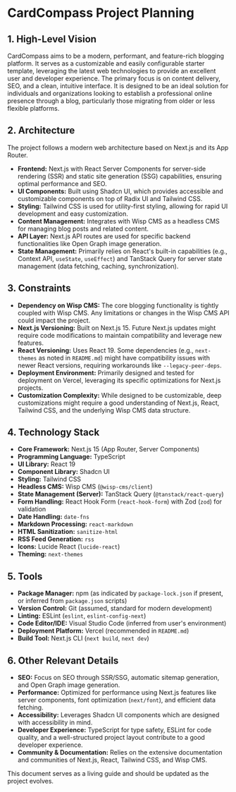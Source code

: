 # CardCompass Project Planning

## 1. High-Level Vision

CardCompass aims to be a modern, performant, and feature-rich blogging platform. It serves as a customizable and easily configurable starter template, leveraging the latest web technologies to provide an excellent user and developer experience. The primary focus is on content delivery, SEO, and a clean, intuitive interface. It is designed to be an ideal solution for individuals and organizations looking to establish a professional online presence through a blog, particularly those migrating from older or less flexible platforms.

## 2. Architecture

The project follows a modern web architecture based on Next.js and its App Router.

* **Frontend:** Next.js with React Server Components for server-side rendering (SSR) and static site generation (SSG) capabilities, ensuring optimal performance and SEO.
* **UI Components:** Built using Shadcn UI, which provides accessible and customizable components on top of Radix UI and Tailwind CSS.
* **Styling:** Tailwind CSS is used for utility-first styling, allowing for rapid UI development and easy customization.
* **Content Management:** Integrates with Wisp CMS as a headless CMS for managing blog posts and related content.
* **API Layer:** Next.js API routes are used for specific backend functionalities like Open Graph image generation.
* **State Management:** Primarily relies on React's built-in capabilities (e.g., Context API, `useState`, `useEffect`) and TanStack Query for server state management (data fetching, caching, synchronization).

## 3. Constraints

* **Dependency on Wisp CMS:** The core blogging functionality is tightly coupled with Wisp CMS. Any limitations or changes in the Wisp CMS API could impact the project.
* **Next.js Versioning:** Built on Next.js 15. Future Next.js updates might require code modifications to maintain compatibility and leverage new features.
* **React Versioning:** Uses React 19. Some dependencies (e.g., `next-themes` as noted in `README.md`) might have compatibility issues with newer React versions, requiring workarounds like `--legacy-peer-deps`.
* **Deployment Environment:** Primarily designed and tested for deployment on Vercel, leveraging its specific optimizations for Next.js projects.
* **Customization Complexity:** While designed to be customizable, deep customizations might require a good understanding of Next.js, React, Tailwind CSS, and the underlying Wisp CMS data structure.

## 4. Technology Stack

* **Core Framework:** Next.js 15 (App Router, Server Components)
* **Programming Language:** TypeScript
* **UI Library:** React 19
* **Component Library:** Shadcn UI
* **Styling:** Tailwind CSS
* **Headless CMS:** Wisp CMS (`@wisp-cms/client`)
* **State Management (Server):** TanStack Query (`@tanstack/react-query`)
* **Form Handling:** React Hook Form (`react-hook-form`) with Zod (`zod`) for validation
* **Date Handling:** `date-fns`
* **Markdown Processing:** `react-markdown`
* **HTML Sanitization:** `sanitize-html`
* **RSS Feed Generation:** `rss`
* **Icons:** Lucide React (`lucide-react`)
* **Theming:** `next-themes`

## 5. Tools

* **Package Manager:** npm (as indicated by `package-lock.json` if present, or inferred from `package.json` scripts)
* **Version Control:** Git (assumed, standard for modern development)
* **Linting:** ESLint (`eslint`, `eslint-config-next`)
* **Code Editor/IDE:** Visual Studio Code (inferred from user's environment)
* **Deployment Platform:** Vercel (recommended in `README.md`)
* **Build Tool:** Next.js CLI (`next build`, `next dev`)

## 6. Other Relevant Details

* **SEO:** Focus on SEO through SSR/SSG, automatic sitemap generation, and Open Graph image generation.
* **Performance:** Optimized for performance using Next.js features like server components, font optimization (`next/font`), and efficient data fetching.
* **Accessibility:** Leverages Shadcn UI components which are designed with accessibility in mind.
* **Developer Experience:** TypeScript for type safety, ESLint for code quality, and a well-structured project layout contribute to a good developer experience.
* **Community & Documentation:** Relies on the extensive documentation and communities of Next.js, React, Tailwind CSS, and Wisp CMS.

This document serves as a living guide and should be updated as the project evolves.
